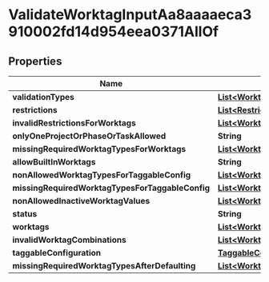 

# ValidateWorktagInputAa8aaaaeca3910002fd14d954eea0371AllOf


## Properties

Name | Type | Description | Notes
------------ | ------------- | ------------- | -------------
**validationTypes** | [**List&lt;WorktagValidationTypeInput7ccdf8f26ee910000b6a70bc5fd600c2&gt;**](WorktagValidationTypeInput7ccdf8f26ee910000b6a70bc5fd600c2.md) |  |  [optional]
**restrictions** | [**List&lt;RestrictionInput4b3cd975feb010000567e14324830071&gt;**](RestrictionInput4b3cd975feb010000567e14324830071.md) |  |  [optional]
**invalidRestrictionsForWorktags** | [**List&lt;WorktagAndRestrictionInputF08fabab3cae10001a2f1a982daa01b5&gt;**](WorktagAndRestrictionInputF08fabab3cae10001a2f1a982daa01b5.md) |  |  [optional]
**onlyOneProjectOrPhaseOrTaskAllowed** | **String** |  |  [optional]
**missingRequiredWorktagTypesForWorktags** | [**List&lt;WorktagAndTypeInput854b3abfd54d10000e8038b032223278&gt;**](WorktagAndTypeInput854b3abfd54d10000e8038b032223278.md) |  |  [optional]
**allowBuiltInWorktags** | **String** |  |  [optional]
**nonAllowedWorktagTypesForTaggableConfig** | [**List&lt;WorktagTypeInput3f71b007c34610000e0bb926bf370056&gt;**](WorktagTypeInput3f71b007c34610000e0bb926bf370056.md) |  |  [optional]
**missingRequiredWorktagTypesForTaggableConfig** | [**List&lt;WorktagTypeInput3f71b007c34610000e0bb926bf370056&gt;**](WorktagTypeInput3f71b007c34610000e0bb926bf370056.md) |  |  [optional]
**nonAllowedInactiveWorktagValues** | [**List&lt;WorktagInputAa8aaaaeca39100034443e493aef03ce&gt;**](WorktagInputAa8aaaaeca39100034443e493aef03ce.md) |  |  [optional]
**status** | **String** |  |  [optional]
**worktags** | [**List&lt;WorktagInputAa8aaaaeca39100034443e493aef03ce&gt;**](WorktagInputAa8aaaaeca39100034443e493aef03ce.md) |  |  [optional]
**invalidWorktagCombinations** | [**List&lt;WorktagsComboInputF08fabab3cae10000b041ae3234b009d&gt;**](WorktagsComboInputF08fabab3cae10000b041ae3234b009d.md) |  |  [optional]
**taggableConfiguration** | [**TaggableConfigurationAa8aaaaeca391000321b455e3c150390**](TaggableConfigurationAa8aaaaeca391000321b455e3c150390.md) |  |  [optional]
**missingRequiredWorktagTypesAfterDefaulting** | [**List&lt;WorktagTypeInput3f71b007c34610000e0bb926bf370056&gt;**](WorktagTypeInput3f71b007c34610000e0bb926bf370056.md) |  |  [optional]



